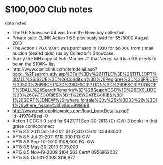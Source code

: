 $100,000 Club notes
==========

data notes:

- The 9.6 Showcase #4 was from the Newsboy collection.
- Private sale: CLINK Action 1 6.5 previously sold for $575000 August 2010
- The Action 1 PGX 9.0(r) was purchased in 1980 for $6,000 from a mail auction (sealed bids) run by Collector's Showcase.
- Surely the MH copy of Sub-Mariner #1 that Verzyl said is a 9.8 needs to be on the $100K+ list
- http://www.comiclink.com/itemdetail.asp?back=%2Fsearch_adv.asp%3Fall%3Dy%26TITLE%3D%26TITLEOPT%3DALL%26ISSUE%3D%26Condition%3D%26Pedigree%3D%26PRICEF%3D500%26PRICET%3D%26DESCRIPTION%3D%26DESCRIPTIONOPT%3DALL%26SearchRemarks%3D%26SearchCGC%3D%26EXCLUDE%3D%26CATEGORIES%3D-1%26WCATEGORIES%3D-1%26SORT%3DNEW%26_where_forsale%3Dy%26x%3D33%26y%3D11%26where_forsale%3Dy&id=998698
- http://www.metropoliscomics.com/load_bookDetails.php?id=419784&set=0
- Action 1 CGC 5.0 sold for $427,111 Sep-30-2013 (Cr-OW) 3 books in that grade comicconnect
- AF15 8.5	2011 Oct-19-2011	$107,300	Cert# 1054830001	 
- AF15 8.5 Jul-21-2011	$110,000	PQ: OW	 
- AF15 8.5 Sep-20-2010	$108,000	PQ: OW	 
- AF15 8.5 May-30-2010	$105,000	 	 
- AF15 8.5 Nov-19-2009	$104,563	Cert# 0956962002	 
- AF15 8.5 Oct-31-2008	$118,977	
